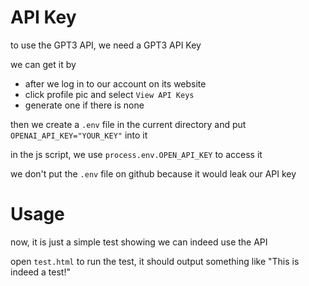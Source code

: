 # API Key

to use the GPT3 API, we need a GPT3 API Key

we can get it by

- after we log in to our account on its website
- click profile pic and select `View API Keys`
- generate one if there is none

then we create a `.env` file in the current directory
and put `OPENAI_API_KEY="YOUR_KEY"` into it

in the js script, we use `process.env.OPEN_API_KEY` to access it

we don't put the `.env` file on github because it would leak our API key

# Usage

now, it is just a simple test showing we can indeed use the API

open `test.html` to run the test, it should output something like "This is indeed a test!"
